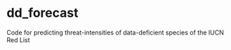 # dd_forecast
Code for predicting threat-intensities of data-deficient species of the IUCN Red List
